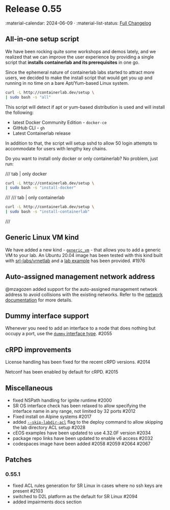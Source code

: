 # Release 0.55

:material-calendar: 2024-06-09 · :material-list-status: [Full Changelog](https://github.com/srl-labs/containerlab/releases)

## All-in-one setup script

We have been rocking quite some workshops and demos lately, and we realized that we can improve the user experience by providing a single script that **installs containerlab and its prerequisites** in one go.

Since the ephemeral nature of containerlab labs started to attract more users, we decided to make the install script that would get you up and running in no time on a bare Apt/Yum-based Linux system.

```bash
curl -L http://containerlab.dev/setup \
| sudo bash -s "all"
```

This script will detect if apt or yum-based distribution is used and will install the following:

- latest Docker Community Edition - `docker-ce`
- GitHub CLI - `gh`
- Latest Containerlab release

In addition to that, the script will setup sshd to allow 50 login attempts to accommodate for users with lengthy key chains.

Do you want to install only docker or only containerlab? No problem, just run:

/// tab | only docker

```bash
curl -L http://containerlab.dev/setup \
| sudo bash -s "install-docker"
```

///
/// tab | only containerlab

```bash
curl -L http://containerlab.dev/setup \
| sudo bash -s "install-containerlab"
```

///

## Generic Linux VM kind

We have added a new kind - [`generic_vm`](../manual/kinds/generic_vm.md) - that allows you to add a generic VM to your lab. An Ubuntu 20.04 image has been tested with this kind built with [srl-labs/vrnetlab](https://github.com/srl-labs/vrnetlab/tree/master/ubuntu) and a [lab example](../lab-examples/generic_vm01.md) has been provided. #1976

## Auto-assigned management network address

@mzagozen added support for the auto-assigned management network address to avoid collisions with the existing networks. Refer to the [network documentation](../manual/network.md#auto-assigned-addresses) for more details.

## Dummy interface support

Whenever you need to add an interface to a node that does nothing but occupy a port, use the [`dummy` interface type](../manual/topo-def-file.md#dummy). #2055

## cRPD improvements

License handling has been fixed for the recent cRPD versions. #2014

Netconf has been enabled by default for cRPD. #2015

## Miscellaneous

- fixed NSPath handling for ignite runtime #2000
- SR OS interface check has been relaxed to allow specifying the interface name in any range, not limited by 32 ports #2012
- Fixed install on Alpine systems #2017
- added [`--skip-labdir-acl`](../cmd/deploy.md#skip-labdir-acl) flag to the deploy command to allow skipping the lab directory ACL setup #2028
- cEOS examples have been updated to use 4.32.0F version #2034
- package repo links have been updated to enable v6 access #2032
- codespaces image have been added #2058 #2059 #2064 #2067

## Patches

### 0.55.1

- fixed ACL rules generation for SR Linux in cases where no ssh keys are present #2103
- switched to D2L platform as the default for SR Linux #2094
- added impairments docs section
